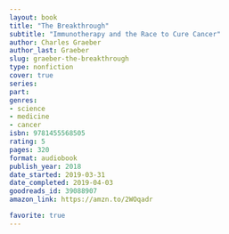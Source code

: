 ```yaml
---
layout: book
title: "The Breakthrough"
subtitle: "Immunotherapy and the Race to Cure Cancer"
author: Charles Graeber
author_last: Graeber
slug: graeber-the-breakthrough
type: nonfiction
cover: true
series: 
part: 
genres:
- science
- medicine
- cancer
isbn: 9781455568505
rating: 5
pages: 320
format: audiobook
publish_year: 2018
date_started: 2019-03-31
date_completed: 2019-04-03
goodreads_id: 39088907
amazon_link: https://amzn.to/2WOqadr

favorite: true
---
```

